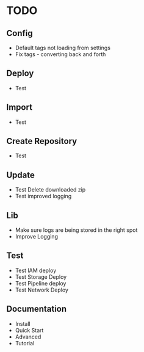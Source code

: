 # TODO

## Config

- Default tags not loading from settings
- Fix tags - converting back and forth

## Deploy

- Test

## Import

- Test

## Create Repository

- Test

## Update

- Test Delete downloaded zip
- Test improved logging

## Lib

- Make sure logs are being stored in the right spot
- Improve Logging

## Test

- Test IAM deploy
- Test Storage Deploy
- Test Pipeline deploy
- Test Network Deploy

## Documentation

- Install
- Quick Start
- Advanced
- Tutorial
